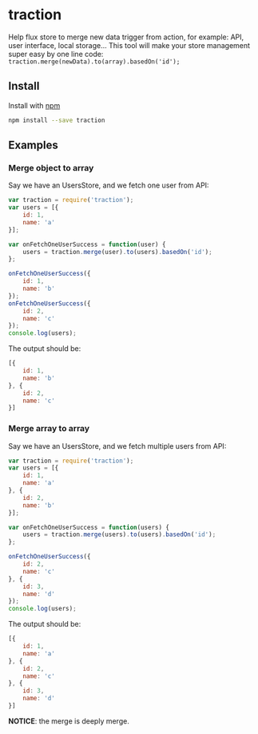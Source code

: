 # traction

Help flux store to merge new data trigger from action, for example: API, user interface, local storage...
This tool will make your store management super easy by one line code: `traction.merge(newData).to(array).basedOn('id');`

##  Install

Install with [npm](https://www.npmjs.com/package/traction)

```bash
npm install --save traction
```

## Examples

### Merge object to array

Say we have an UsersStore, and we fetch one user from API:

```js
var traction = require('traction');
var users = [{
    id: 1,
    name: 'a'
}];

var onFetchOneUserSuccess = function(user) {
    users = traction.merge(user).to(users).basedOn('id');
};

onFetchOneUserSuccess({
    id: 1,
    name: 'b'
});
onFetchOneUserSuccess({
    id: 2,
    name: 'c'
});
console.log(users);
```

The output should be:

```js
[{
    id: 1,
    name: 'b'
}, {
    id: 2,
    name: 'c'
}]
```

### Merge array to array

Say we have an UsersStore, and we fetch multiple users from API:

```js
var traction = require('traction');
var users = [{
    id: 1,
    name: 'a'
}, {
    id: 2,
    name: 'b'
}];

var onFetchOneUserSuccess = function(users) {
    users = traction.merge(users).to(users).basedOn('id');
};

onFetchOneUserSuccess({
    id: 2,
    name: 'c'
}, {
    id: 3,
    name: 'd'
});
console.log(users);
```

The output should be:

```js
[{
    id: 1,
    name: 'a'
}, {
    id: 2,
    name: 'c'
}, {
    id: 3,
    name: 'd'
}]
```

**NOTICE**: the merge is deeply merge.
